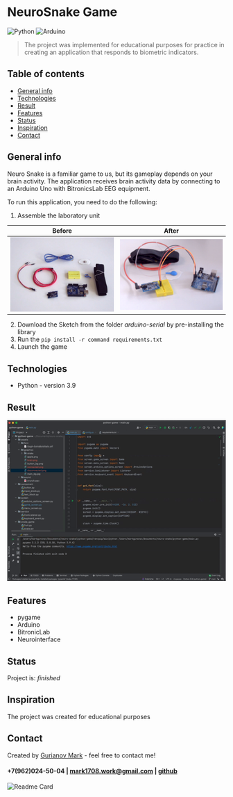 # NeuroSnake Game
![Python](https://img.shields.io/badge/-Python-0a0a0a?style=for-the-badge&logo=Python)
![Arduino](https://img.shields.io/badge/-Arduino-0a0a0a?style=for-the-badge&logo=Arduino)
<br/>

>The project was implemented for educational purposes for practice in creating an application that responds to biometric indicators.

## Table of contents
* [General info](#general-info)
* [Technologies](#technologies)
* [Result](#result)
* [Features](#features)
* [Status](#status)
* [Inspiration](#inspiration)
* [Contact](#contact)

## General info
 Neuro Snake is a familiar game to us, but its gameplay depends on your brain activity. The application receives brain activity data by connecting to an Arduino Uno with BitronicsLab EEG equipment.

To run this application, you need to do the following:

1. Assemble the laboratory unit

Before | After
----- | ----
<img src="https://github.com/Mark1708/neuro-snake/raw/main/assets/photo1.jpg" width="300"> | <img src="https://github.com/Mark1708/neuro-snake/raw/main/assets/photo2.jpg" width="300">

2. Download the Sketch from the folder *_arduino-serial_* by pre-installing the library
3. Run the `pip install -r command requirements.txt`
4. Launch the game

## Technologies
* Python - version 3.9

## Result
![](https://github.com/Mark1708/neuro-snake/raw/main/assets/demo.gif)

## Features
* pygame
* Arduino
* BitronicLab
* Neurointerface

## Status
Project is: _finished_

## Inspiration
The project was created for educational purposes

## Contact
Created by [Gurianov Mark](https://mark1708.github.io/) - feel free to contact me!
#### +7(962)024-50-04 | mark1708.work@gmail.com | [github](http://github.com/Mark1708)

![Readme Card](https://github-readme-stats.vercel.app/api/pin/?username=mark1708&repo=neuro-snake&theme=chartreuse-dark&show_icons=true)
